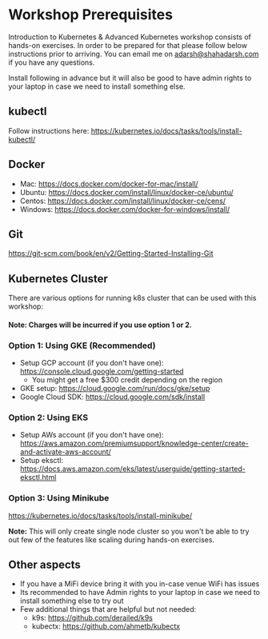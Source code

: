 # Workshop Prerequisites

Introduction to Kubernetes & Advanced Kubernetes workshop consists of hands-on exercises. In order to be prepared for that please follow below instructions prior to arriving. You can email me on adarsh@shahadarsh.com if you have any questions.

Install following in advance but it will also be good to have admin rights to your laptop in case we need to install something else. 

## kubectl 
Follow instructions here: https://kubernetes.io/docs/tasks/tools/install-kubectl/

## Docker

* Mac: https://docs.docker.com/docker-for-mac/install/
* Ubuntu: https://docs.docker.com/install/linux/docker-ce/ubuntu/  
* Centos: https://docs.docker.com/install/linux/docker-ce/cens/  
* Windows: https://docs.docker.com/docker-for-windows/install/

## Git 

https://git-scm.com/book/en/v2/Getting-Started-Installing-Git

## Kubernetes Cluster

There are various options for running k8s cluster that can be used with this workshop:

#### Note: Charges will be incurred if you use option 1 or 2.

### Option 1: Using GKE (Recommended)

* Setup GCP account (if you don't have one): https://console.cloud.google.com/getting-started
    * You might get a free $300 credit depending on the region
* GKE setup: https://cloud.google.com/run/docs/gke/setup
* Google Cloud SDK: https://cloud.google.com/sdk/install

### Option 2: Using EKS

* Setup AWs account (if you don't have one): https://aws.amazon.com/premiumsupport/knowledge-center/create-and-activate-aws-account/
* Setup eksctl: https://docs.aws.amazon.com/eks/latest/userguide/getting-started-eksctl.html

### Option 3: Using Minikube
https://kubernetes.io/docs/tasks/tools/install-minikube/

**Note:** This will only create single node cluster so you won't be able to try out few of the features like scaling during hands-on exercises.

## Other aspects 
* If you have a MiFi device bring it with you in-case venue WiFi has issues
* Its recommended to have Admin rights to your laptop in case we need to install something else to try out
* Few additional things that are helpful but not needed: 
    * k9s: https://github.com/derailed/k9s
    *  kubectx: https://github.com/ahmetb/kubectx

